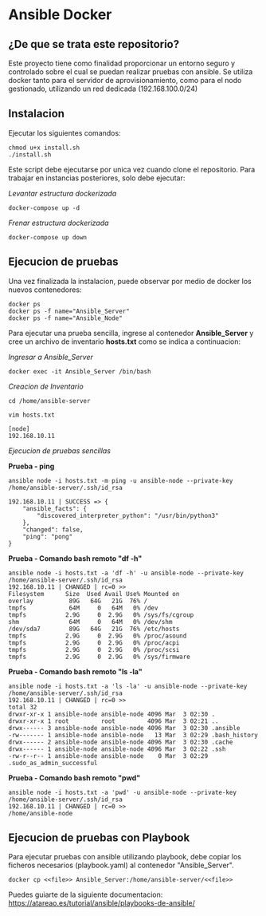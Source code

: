 # Ansible Docker

## ¿De que se trata este repositorio?

Este proyecto tiene como finalidad proporcionar un entorno seguro y controlado sobre el cual se puedan realizar pruebas con ansible. Se utiliza docker tanto para el servidor de aprovisionamiento, como para el nodo gestionado, utilizando un red dedicada (192.168.100.0/24)

## Instalacion 

Ejecutar los siguientes comandos:

```
chmod u+x install.sh
./install.sh
```

Este script debe ejecutarse por unica vez cuando clone el repositorio. Para trabajar en instancias posteriores, solo debe ejecutar:

*Levantar estructura dockerizada*

``docker-compose up -d ``

*Frenar estructura dockerizada*

``docker-compose up down ``

## Ejecucion de pruebas

Una vez finalizada la instalacion, puede observar por medio de docker los nuevos contenedores:

```
docker ps
docker ps -f name="Ansible_Server"
docker ps -f name="Ansible_Node"
```
Para ejecutar una prueba sencilla, ingrese al contenedor **Ansible_Server** y cree un archivo de inventario **hosts.txt** como se indica a continuacion:

*Ingresar a Ansible_Server*

``docker exec -it Ansible_Server /bin/bash``

*Creacion de Inventario*

``cd /home/ansible-server``

``vim hosts.txt``

```
[node]
192.168.10.11
```

*Ejecucion de pruebas sencillas*

**Prueba - ping**

```
ansible node -i hosts.txt -m ping -u ansible-node --private-key /home/ansible-server/.ssh/id_rsa

192.168.10.11 | SUCCESS => {
    "ansible_facts": {
        "discovered_interpreter_python": "/usr/bin/python3"
    }, 
    "changed": false, 
    "ping": "pong"
}

```

**Prueba - Comando bash remoto "df -h"**

```
ansible node -i hosts.txt -a 'df -h' -u ansible-node --private-key /home/ansible-server/.ssh/id_rsa
192.168.10.11 | CHANGED | rc=0 >>
Filesystem      Size  Used Avail Use% Mounted on
overlay          89G   64G   21G  76% /
tmpfs            64M     0   64M   0% /dev
tmpfs           2.9G     0  2.9G   0% /sys/fs/cgroup
shm              64M     0   64M   0% /dev/shm
/dev/sda7        89G   64G   21G  76% /etc/hosts
tmpfs           2.9G     0  2.9G   0% /proc/asound
tmpfs           2.9G     0  2.9G   0% /proc/acpi
tmpfs           2.9G     0  2.9G   0% /proc/scsi
tmpfs           2.9G     0  2.9G   0% /sys/firmware
```

**Prueba - Comando bash remoto "ls -la"**

```
ansible node -i hosts.txt -a 'ls -la' -u ansible-node --private-key /home/ansible-server/.ssh/id_rsa
192.168.10.11 | CHANGED | rc=0 >>
total 32
drwxr-xr-x 1 ansible-node ansible-node 4096 Mar  3 02:30 .
drwxr-xr-x 1 root         root         4096 Mar  3 02:21 ..
drwx------ 3 ansible-node ansible-node 4096 Mar  3 02:30 .ansible
-rw------- 1 ansible-node ansible-node   13 Mar  3 02:29 .bash_history
drwx------ 2 ansible-node ansible-node 4096 Mar  3 02:30 .cache
drwx------ 1 ansible-node ansible-node 4096 Mar  3 02:22 .ssh
-rw-r--r-- 1 ansible-node ansible-node    0 Mar  3 02:29 .sudo_as_admin_successful
```
**Prueba - Comando bash remoto "pwd"**

```
ansible node -i hosts.txt -a 'pwd' -u ansible-node --private-key /home/ansible-server/.ssh/id_rsa
192.168.10.11 | CHANGED | rc=0 >>
/home/ansible-node

```

## Ejecucion de pruebas con Playbook

Para ejecutar pruebas con ansible utilizando playbook, debe copiar los ficheros necesarios (playbook.yaml) al contenedor "Ansible_Server". 

``docker cp <<file>> Ansible_Server:/home/ansible-server/<<file>>``

Puedes guiarte de la siguiente documentacion: https://atareao.es/tutorial/ansible/playbooks-de-ansible/ 